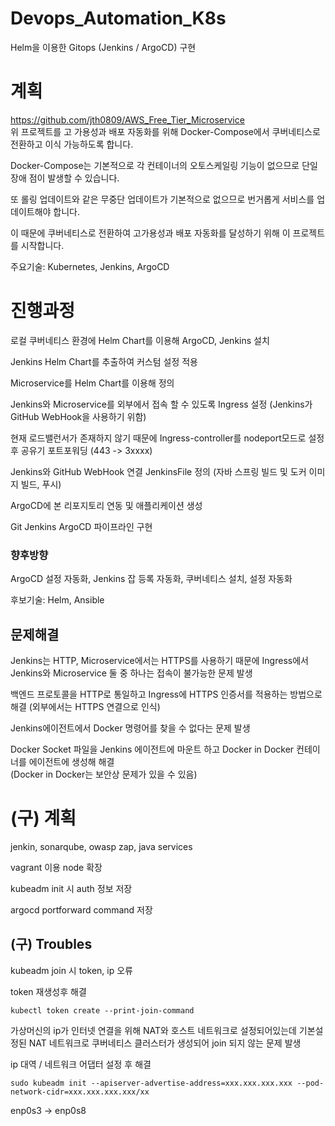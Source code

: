 # Devops_Automation_K8s
Helm을 이용한 Gitops (Jenkins / ArgoCD) 구현
# 계획
https://github.com/jth0809/AWS_Free_Tier_Microservice  
위 프로젝트를 고 가용성과 배포 자동화를 위해 Docker-Compose에서 쿠버네티스로 전환하고 이식 가능하도록 합니다.

Docker-Compose는 기본적으로 각 컨테이너의 오토스케일링 기능이 없으므로 단일 장애 점이 발생할 수 있습니다.  

또 롤링 업데이트와 같은 무중단 업데이트가 기본적으로 없으므로 번거롭게 서비스를 업데이트해야 합니다.  

이 때문에 쿠버네티스로 전환하여 고가용성과 배포 자동화를 달성하기 위해 이 프로젝트를 시작합니다.  

주요기술: Kubernetes, Jenkins, ArgoCD

# 진행과정
로컬 쿠버네티스 환경에 Helm Chart를 이용해 ArgoCD, Jenkins 설치  

Jenkins Helm Chart를 추출하여 커스텀 설정 적용  

Microservice를 Helm Chart를 이용해 정의  

Jenkins와 Microservice를 외부에서 접속 할 수 있도록 Ingress 설정 (Jenkins가 GitHub WebHook을 사용하기 위함)  

현재 로드밸런서가 존재하지 않기 때문에 Ingress-controller를 nodeport모드로 설정 후 공유기 포트포워딩 (443 -> 3xxxx)

Jenkins와 GitHub WebHook 연결 JenkinsFile 정의 (자바 스프링 빌드 및 도커 이미지 빌드, 푸시)

ArgoCD에 본 리포지토리 연동 및 애플리케이션 생성

Git Jenkins ArgoCD 파이프라인 구현

### 향후방향
ArgoCD 설정 자동화, Jenkins 잡 등록 자동화, 쿠버네티스 설치, 설정 자동화  

후보기술: Helm, Ansible

## 문제해결
Jenkins는 HTTP, Microservice에서는 HTTPS를 사용하기 때문에 Ingress에서 Jenkins와 Microservice 둘 중 하나는 접속이 불가능한 문제 발생  

백엔드 프로토콜을 HTTP로 통일하고 Ingress에 HTTPS 인증서를 적용하는 방법으로 해결 (외부에서는 HTTPS 연결으로 인식)

Jenkins에이전트에서 Docker 명령어를 찾을 수 없다는 문제 발생

Docker Socket 파일을 Jenkins 에이전트에 마운트 하고 Docker in Docker 컨테이너를 에이전트에 생성해 해결  
(Docker in Docker는 보안상 문제가 있을 수 있음)

# (구) 계획
jenkin, sonarqube, owasp zap, java services

vagrant 이용 node 확장

kubeadm init 시 auth 정보 저장

argocd portforward command 저장

## (구) Troubles

kubeadm join 시 token, ip 오류

token 재생성후 해결

`kubectl token create --print-join-command`

가상머신의 ip가 인터넷 연결을 위해 NAT와 호스트 네트워크로 설정되어있는데 기본설정된 NAT 네트워크로 쿠버네티스 클러스터가 생성되어 join 되지 않는 문제 발생 

ip 대역 / 네트워크 어댑터 설정 후 해결

`sudo kubeadm init --apiserver-advertise-address=xxx.xxx.xxx.xxx --pod-network-cidr=xxx.xxx.xxx.xxx/xx`

enp0s3 -> enp0s8
